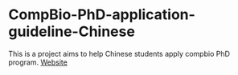 # CompBio-PhD-application-guideline-Chinese
This is a project aims to help Chinese students apply compbio PhD program.
[Website](https://compbio-phd-cn.github.io/handbook/)

